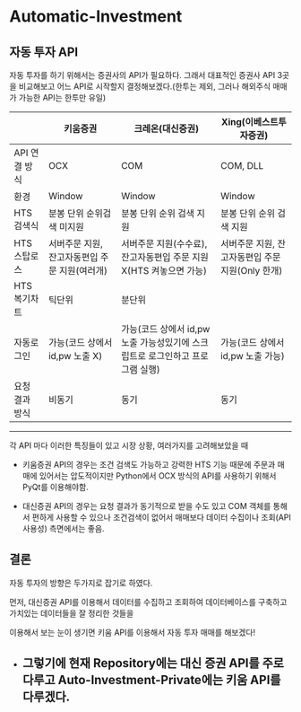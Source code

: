 # Automatic-Investment

## 자동 투자 API

자동 투자를 하기 위해서는 증권사의 API가 필요하다.
그래서 대표적인 증권사 API 3곳을 비교해보고 어느 API로 시작할지 결정해보겠다.(한투는 제외, 그러나 해외주식 매매가 가능한 API는 한투만 유일)

|                | 키움증권                                      | 크레온(대신증권)                                                              | Xing(이베스트투자증권)                           |
| -------------- | --------------------------------------------- | ----------------------------------------------------------------------------- | ------------------------------------------------ |
| API 연결 방식  | OCX                                           | COM                                                                           | COM, DLL                                         |
| 환경           | Window                                        | Window                                                                        | Window                                           |
| HTS검색식      | 분봉 단위 순위검색 미지원                     | 분봉 단위 순위 검색 지원                                                      | 분봉 단위 순위 검색 지원                         |
| HTS 스탑로스   | 서버주문 지원, 잔고자동편입 주문 지원(여러개) | 서버주문 지원(수수료), 잔고자동편입 주문 지원X(HTS 켜놓으면 가능)             | 서버주문 지원, 잔고자동편입 주문 지원(Only 한개) |
| HTS 복기차트   | 틱단위                                        | 분단위                                                                        |                                                  |
| 자동로그인     | 가능(코드 상에서 id,pw 노출 X)                | 가능(코드 상에서 id,pw 노출 가능성있기에 스크립트로 로그인하고 프로그램 실행) | 가능(코드 상에서 id,pw 노출 가능)                |
| 요청 결과 방식 | 비동기                                        | 동기                                                                          | 동기                                             |

---

각 API 마다 이러한 특징들이 있고
시장 상황, 여러가지를 고려해보았을 때

- 키움증권 API의 경우는 조건 검색도 가능하고 강력한 HTS 기능 때문에 주문과 매매에 있어서는 압도적이지만 Python에서 OCX 방식의 API를 사용하기 위해서 PyQt를 이용해야함.

- 대신증권 API의 경우는 요청 결과가 동기적으로 받을 수도 있고 COM 객체를 통해서 편하게 사용할 수 있으나 조건검색이 없어서 매매보다 데이터 수집이나 조회(API 사용성) 측면에서는 좋음.

## 결론

자동 투자의 방향은 두가지로 잡기로 하였다.

먼저, 대신증권 API를 이용해서 데이터를 수집하고 조회하여 데이터베이스를 구축하고 가치있는 데이터들을 잘 정리한 것들을

이용해서 보는 눈이 생기면 키움 API를 이용해서 자동 투자 매매를 해보겠다!

- ## 그렇기에 현재 Repository에는 대신 증권 API를 주로 다루고 Auto-Investment-Private에는 키움 API를 다루겠다.
